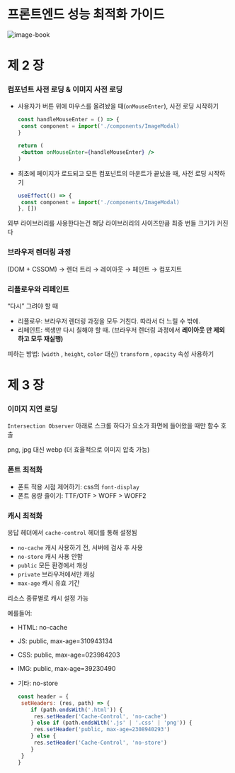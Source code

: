# 프론트엔드 성능 최적화 가이드
![image-book](https://contents.kyobobook.co.kr/sih/fit-in/458x0/pdt/9788966263745.jpg)

# 제 2 장

### **컴포넌트 사전 로딩 & 이미지 사전 로딩**

- 사용자가 버튼 위에 마우스를 올려놨을 때(`onMouseEnter`), 사전 로딩 시작하기
    
    ```jsx
    const handleMouseEnter = () => {
     const component = import('./components/ImageModal)
    }
    
    return (
     <button onMouseEnter={handleMouseEnter} />
    )
    ```
    
- 최초에 페이지가 로드되고 모든 컴포넌트의 마운트가 끝났을 때, 사전 로딩 시작하기
    
    ```jsx
    useEffect(() => {
     const component = import('./components/ImageModal)
    }, [])
    ```
    

외부 라이브러리를 사용한다는건 해당 라이브러리의 사이즈만큼 최종 번들 크기가 커진다

### 브라우저 렌더링 과정

(DOM + CSSOM) → 렌더 트리 → 레이아웃 → 페인트 → 컴포지트

### 리플로우와 리페인트

“다시” 그려야 할 때

- 리플로우: 브라우저 렌더링 과정을 모두 거친다. 따라서 더 느릴 수 밖에.
- 리페인트: 색생만 다시 칠해야 할 때. (브라우저 렌더링 과정에서 **레이아웃 만 제외하고 모두 재실행)**

피하는 방법: (`width` , `height`, `color`  대신) `transform` , `opacity` 속성 사용하기


# 제 3 장

### 이미지 지연 로딩

`Intersection Observer` 아래로 스크롤 하다가 요소가 화면에 들어왔을 때만 함수 호출 

png, jpg 대신 webp (더 효율적으로 이미지 압축 가능)

### 폰트 최적화

- 폰트 적용 시점 제어하기: css의 `font-display`
- 폰트 용량 줄이기: TTF/OTF > WOFF > WOFF2

### 캐시 최적화

응답 헤더에서 `cache-control` 헤더를 통해 설정됨

- `no-cache` 캐시 사용하기 전, 서버에 검사 후 사용
- `no-store` 캐시 사용 안함
- `public` 모든 환경에서 캐싱
- `private` 브라우저에서만 캐싱
- `max-age` 캐시 유효 기간

리소스 종류별로 캐시 설정 가능

예를들어: 

- HTML: no-cache
- JS: public, max-age=310943134
- CSS: public, max-age=023984203
- IMG: public, max-age=39230490
- 기타: no-store

    ```jsx
    const header = {
     setHeaders: (res, path) => {
        if (path.endsWith('.html')) {
         res.setHeader('Cache-Control', 'no-cache')
        } else if (path.endsWith('.js' | '.css' | 'png')) {
         res.setHeader('public, max-age=2308940293')
        } else {
         res.setHeader('Cache-Control', 'no-store')
        }
     }
    }
    ```
